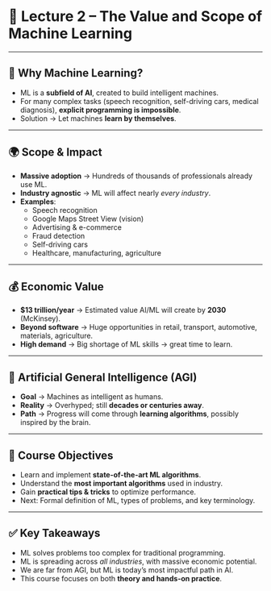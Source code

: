 # 📘 Lecture 2 – The Value and Scope of Machine Learning

---

## 🌟 Why Machine Learning?
- ML is a **subfield of AI**, created to build intelligent machines.  
- For many complex tasks (speech recognition, self-driving cars, medical diagnosis), **explicit programming is impossible**.  
- Solution → Let machines **learn by themselves**.  

---

## 🌍 Scope & Impact
- **Massive adoption** → Hundreds of thousands of professionals already use ML.  
- **Industry agnostic** → ML will affect nearly *every industry*.  
- **Examples**:  
  - Speech recognition  
  - Google Maps Street View (vision)  
  - Advertising & e-commerce  
  - Fraud detection  
  - Self-driving cars  
  - Healthcare, manufacturing, agriculture  

---

## 💰 Economic Value
- **$13 trillion/year** → Estimated value AI/ML will create by **2030** (McKinsey).  
- **Beyond software** → Huge opportunities in retail, transport, automotive, materials, agriculture.  
- **High demand** → Big shortage of ML skills → great time to learn.  

---

## 🧠 Artificial General Intelligence (AGI)
- **Goal** → Machines as intelligent as humans.  
- **Reality** → Overhyped; still **decades or centuries away**.  
- **Path** → Progress will come through **learning algorithms**, possibly inspired by the brain.  

---

## 🎯 Course Objectives
- Learn and implement **state-of-the-art ML algorithms**.  
- Understand the **most important algorithms** used in industry.  
- Gain **practical tips & tricks** to optimize performance.  
- Next: Formal definition of ML, types of problems, and key terminology.  

---

## ✅ Key Takeaways
- ML solves problems too complex for traditional programming.  
- ML is spreading across *all industries*, with massive economic potential.  
- We are far from AGI, but ML is today’s most impactful path in AI.  
- This course focuses on both **theory and hands-on practice**.  
